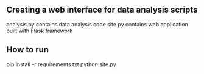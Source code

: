 
## Creating a web interface for data analysis scripts

analysis.py  contains data analysis code
site.py contains web application built with Flask framework


## How to run
pip install -r requirements.txt
python site.py

